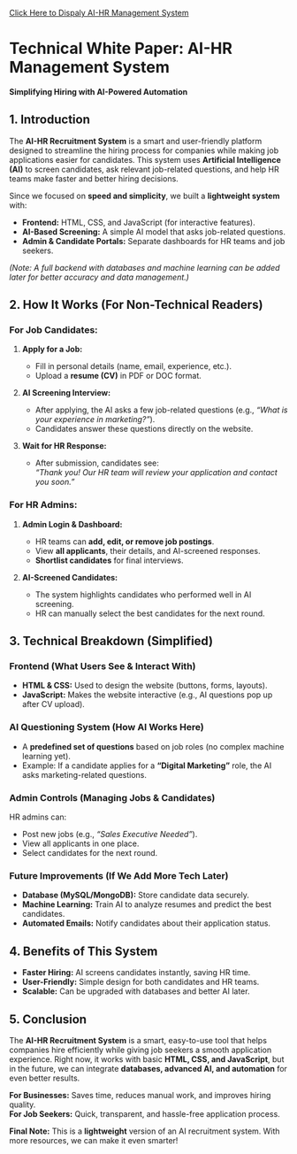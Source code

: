 <a href= "https://mushafmirdev.github.io/AI-HR-Management-System/">Click Here to Dispaly AI-HR Management System</a>


# **Technical White Paper: AI-HR Management System**  
**Simplifying Hiring with AI-Powered Automation**  


## **1. Introduction**  
The **AI-HR Recruitment System** is a smart and user-friendly platform designed to streamline the hiring process for companies while making job applications easier for candidates. This system uses **Artificial Intelligence (AI)** to screen candidates, ask relevant job-related questions, and help HR teams make faster and better hiring decisions.  

Since we focused on **speed and simplicity**, we built a **lightweight system** with:  
- **Frontend:** HTML, CSS, and JavaScript (for interactive features).  
- **AI-Based Screening:** A simple AI model that asks job-related questions.  
- **Admin & Candidate Portals:** Separate dashboards for HR teams and job seekers.  

*(Note: A full backend with databases and machine learning can be added later for better accuracy and data management.)*  


## **2. How It Works (For Non-Technical Readers)**  

### **For Job Candidates:**  
1. **Apply for a Job:**  
   - Fill in personal details (name, email, experience, etc.).  
   - Upload a **resume (CV)** in PDF or DOC format.  

2. **AI Screening Interview:**  
   - After applying, the AI asks a few job-related questions (e.g., *“What is your experience in marketing?”*).  
   - Candidates answer these questions directly on the website.  

3. **Wait for HR Response:**  
   - After submission, candidates see:  
     *“Thank you! Our HR team will review your application and contact you soon.”*  

### **For HR Admins:**  
1. **Admin Login & Dashboard:**  
   - HR teams can **add, edit, or remove job postings**.  
   - View **all applicants**, their details, and AI-screened responses.  
   - **Shortlist candidates** for final interviews.  

2. **AI-Screened Candidates:**  
   - The system highlights candidates who performed well in AI screening.  
   - HR can manually select the best candidates for the next round.  


## **3. Technical Breakdown (Simplified)**  

### **Frontend (What Users See & Interact With)**  
- **HTML & CSS:** Used to design the website (buttons, forms, layouts).  
- **JavaScript:** Makes the website interactive (e.g., AI questions pop up after CV upload).  

### **AI Questioning System (How AI Works Here)**  
- A **predefined set of questions** based on job roles (no complex machine learning yet).  
- Example: If a candidate applies for a **“Digital Marketing”** role, the AI asks marketing-related questions.  

### **Admin Controls (Managing Jobs & Candidates)**  
HR admins can:  
- Post new jobs (e.g., *“Sales Executive Needed”*).  
- View all applicants in one place.  
- Select candidates for the next round.  

### **Future Improvements (If We Add More Tech Later)**  
- **Database (MySQL/MongoDB):** Store candidate data securely.  
- **Machine Learning:** Train AI to analyze resumes and predict the best candidates.  
- **Automated Emails:** Notify candidates about their application status.  


## **4. Benefits of This System**  
- **Faster Hiring:** AI screens candidates instantly, saving HR time.  
- **User-Friendly:** Simple design for both candidates and HR teams.
- **Scalable:** Can be upgraded with databases and better AI later.  


## **5. Conclusion**  
The **AI-HR Recruitment System** is a smart, easy-to-use tool that helps companies hire efficiently while giving job seekers a smooth application experience. Right now, it works with basic **HTML, CSS, and JavaScript**, but in the future, we can integrate **databases, advanced AI, and automation** for even better results.  

**For Businesses:** Saves time, reduces manual work, and improves hiring quality.  
**For Job Seekers:** Quick, transparent, and hassle-free application process.  
 
**Final Note:** This is a **lightweight** version of an AI recruitment system. With more resources, we can make it even smarter!  
